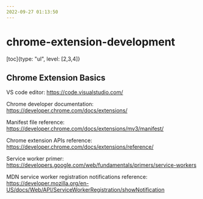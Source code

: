 ```yaml
---
2022-09-27 01:13:50
---
```


# chrome-extension-development

[toc]{type: "ul", level: [2,3,4]}

## Chrome Extension Basics

VS code editor: https://code.visualstudio.com/

Chrome developer documentation: https://developer.chrome.com/docs/extensions/

Manifest file reference: https://developer.chrome.com/docs/extensions/mv3/manifest/

Chrome extension APIs reference: https://developer.chrome.com/docs/extensions/reference/

Service worker primer: https://developers.google.com/web/fundamentals/primers/service-workers

MDN service worker registration notifications reference: https://developer.mozilla.org/en-US/docs/Web/API/ServiceWorkerRegistration/showNotification
